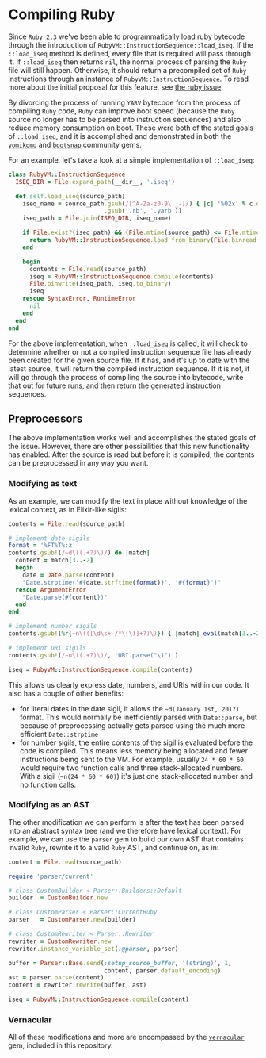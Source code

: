 # Compiling Ruby

Since `Ruby 2.3` we've been able to programmatically load ruby bytecode through the introduction of `RubyVM::InstructionSequence::load_iseq`. If the `::load_iseq` method is defined, every file that is required will pass through it. If `::load_iseq` then returns `nil`, the normal process of parsing the `Ruby` file will still happen. Otherwise, it should return a precompiled set of `Ruby` instructions through an instance of `RubyVM::InstructionSequence`. To read more about the initial proposal for this feature, see [the ruby issue](https://bugs.ruby-lang.org/issues/11788).

By divorcing the process of running `YARV` bytecode from the process of compiling `Ruby` code, `Ruby` can improve boot speed (because the `Ruby` source no longer has to be parsed into instruction sequences) and also reduce memory consumption on boot. These were both of the stated goals of `::load_iseq`, and it is accomplished and demonstrated in both the [`yomikomu`](https://github.com/ko1/yomikomu) and [`bootsnap`](https://github.com/Shopify/bootsnap) community gems.

For an example, let's take a look at a simple implementation of `::load_iseq`:

```ruby
class RubyVM::InstructionSequence
  ISEQ_DIR = File.expand_path(__dir__, '.iseq')

  def self.load_iseq(source_path)
    iseq_name = source_path.gsub(/[^A-Za-z0-9\._-]/) { |c| '%02x' % c.ord }
                           .gsub('.rb', '.yarb'))
    iseq_path = File.join(ISEQ_DIR, iseq_name)

    if File.exist?(iseq_path) && (File.mtime(source_path) <= File.mtime(iseq_path))
      return RubyVM::InstructionSequence.load_from_binary(File.binread(iseq_path))
    end

    begin
      contents = File.read(source_path)
      iseq = RubyVM::InstructionSequence.compile(contents)
      File.binwrite(iseq_path, iseq.to_binary)
      iseq
    rescue SyntaxError, RuntimeError
      nil
    end
  end
end
```

For the above implementation, when `::load_iseq` is called, it will check to determine whether or not a compiled instruction sequence file has already been created for the given source file. If it has, and it's up to date with the latest source, it will return the compiled instruction sequence. If it is not, it will go through the process of compiling the source into bytecode, write that out for future runs, and then return the generated instruction sequences.

## Preprocessors

The above implementation works well and accomplishes the stated goals of the issue. However, there are other possibilities that this new functionality has enabled. After the source is read but before it is compiled, the contents can be preprocessed in any way you want.

### Modifying as text

As an example, we can modify the text in place without knowledge of the lexical context, as in Elixir-like sigils:

```ruby
contents = File.read(source_path)

# implement date sigils
format = '%FT%T%:z'
contents.gsub!(/~d\((.+?)\)/) do |match|
  content = match[3..-2]
  begin
    date = Date.parse(content)
    "Date.strptime('#{date.strftime(format)}', '#{format}')"
  rescue ArgumentError
    "Date.parse(#{content})"
  end
end

# implement number sigils
contents.gsub!(%r{~n\(([\d\s+-/*\(\)]+?)\)}) { |match| eval(match[3..-2]) }

# implement URI sigils
contents.gsub!(/~u\((.+?)\)/, 'URI.parse("\1")')

iseq = RubyVM::InstructionSequence.compile(contents)
```

This allows us clearly express date, numbers, and URIs within our code. It also has a couple of other benefits:

* for literal dates in the date sigil, it allows the `~d(January 1st, 2017)` format. This would normally be inefficiently parsed with `Date::parse`, but because of preprocessing actually gets parsed using the much more efficient `Date::strptime`
* for number sigils, the entire contents of the sigil is evaluated before the code is compiled. This means less memory being allocated and fewer instructions being sent to the VM. For example, usually `24 * 60 * 60` would require two function calls and three stack-allocated numbers. With a sigil (`~n(24 * 60 * 60)`) it's just one stack-allocated number and no function calls.

### Modifying as an AST

The other modification we can perform is after the text has been parsed into an abstract syntax tree (and we therefore have lexical context). For example, we can use the `parser` gem to build our own AST that contains invalid `Ruby`, rewrite it to a valid `Ruby` AST, and continue on, as in:

```ruby
content = File.read(source_path)

require 'parser/current'

# class CustomBuilder < Parser::Builders::Default
builder  = CustomBuilder.new

# class CustomParser < Parser::CurrentRuby
parser   = CustomParser.new(builder)

# class CustomRewriter < Parser::Rewriter
rewriter = CustomRewriter.new
rewriter.instance_variable_set(:@parser, parser)

buffer = Parser::Base.send(:setup_source_buffer, '(string)', 1,
                           content, parser.default_encoding)
ast = parser.parse(content)
content = rewriter.rewrite(buffer, ast)

iseq = RubyVM::InstructionSequence.compile(content)
```

### Vernacular

All of these modifications and more are encompassed by the [`vernacular`](vernacular) gem, included in this repository.

